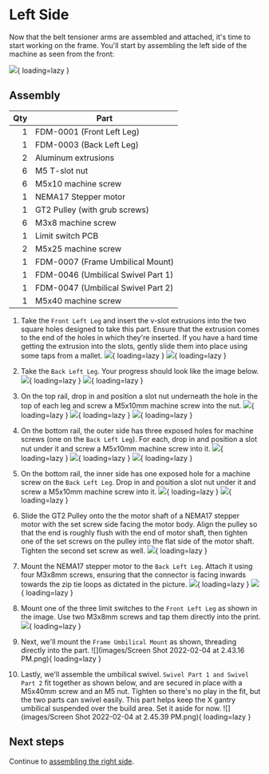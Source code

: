 # Left Side

Now that the belt tensioner arms are assembled and attached, it's time to start working on the frame. You'll start by assembling the left side of the machine as seen from the front:

![](../../hero-alpha-min.png){ loading=lazy }

## Assembly

| Qty | Part                               |
|----:|------------------------------------|
|   1 | FDM-0001 (Front Left Leg)          |
|   1 | FDM-0003 (Back Left Leg)           |
|   2 | Aluminum extrusions                |
|   6 | M5 T-slot nut                      |
|   6 | M5x10 machine screw                |
|   1 | NEMA17 Stepper motor               |
|   1 | GT2 Pulley (with grub screws)      |
|   6 | M3x8 machine screw                 |
|   1 | Limit switch PCB                   |
|   2 | M5x25 machine screw                |
|   1 | FDM-0007 (Frame Umbilical Mount)   |
|   1 | FDM-0046 (Umbilical Swivel Part 1) |
|   1 | FDM-0047 (Umbilical Swivel Part 2) |
|   1 | M5x40 machine screw                |

1. Take the `Front Left Leg` and insert the v-slot extrusions into the two square holes designed to take this part. Ensure that the extrusion comes to the end of the holes in which they're inserted. If you have a hard time getting the extrusion into the slots, gently slide them into place using some taps from a mallet.
  ![](images/Left-Side-Step-9.png){ loading=lazy }
  ![](images/extrusion_fully_inserted.png){ loading=lazy }

2. Take the `Back Left Leg`. Your progress should look like the image below.
  ![](images/Left-Side-Step-10.png){ loading=lazy }
  ![](images/Left-Side-Step-10-2.png){ loading=lazy }

3. On the top rail, drop in and position a slot nut underneath the hole in the top of each leg and screw a M5x10mm machine screw into the nut.
  ![](images/Left-Side-Step-11-2.png){ loading=lazy }
  ![](images/Left-Side-Step-11-3.png){ loading=lazy }
  ![](images/top_screws.png){ loading=lazy }

4. On the bottom rail, the outer side has three exposed holes for machine screws (one on the `Back Left Leg`). For each, drop in and position a slot nut under it and screw a M5x10mm machine screw into it.
  ![](images/Left-Side-Step-12.png){ loading=lazy }
  ![](images/Left-Side-Step-12-2.png){ loading=lazy }
  ![](images/outer_screws.png){ loading=lazy }

5. On the bottom rail, the inner side has one exposed hole for a machine screw on the `Back Left Leg`. Drop in and position a slot nut under it and screw a M5x10mm machine screw into it.
  ![](images/Left-Side-Step-13.png){ loading=lazy }
  ![](images/inner_screws.png){ loading=lazy }

6. Slide the GT2 Pulley onto the the motor shaft of a NEMA17 stepper motor with the set screw side facing the motor body. Align the pulley so that the end is roughly flush with the end of motor shaft, then tighten one of the set screws on the pulley into the flat side of the motor shaft. Tighten the second set screw as well.
  ![](images/Left-Side-Step-14.png){ loading=lazy }

7. Mount the NEMA17 stepper motor to the `Back Left Leg`. Attach it using four M3x8mm screws, ensuring that the connector is facing inwards towards the zip tie loops as dictated in the picture.
  ![](images/Left-Side-Step-15.png){ loading=lazy }
  ![](images/Left-Side-Step-15-2-MANUAL.png){ loading=lazy }

8. Mount one of the three limit switches to the `Front Left Leg` as shown in the image. Use two M3x8mm screws and tap them directly into the print.
    ![](images/Left-Side-Step-16.png){ loading=lazy }

9. Next, we'll mount the `Frame Umbilical Mount` as shown, threading directly into the part.
  ![](images/Screen Shot 2022-02-04 at 2.43.16 PM.png){ loading=lazy }

10. Lastly, we'll assemble the umbilical swivel. `Swivel Part 1 and Swivel Part 2` fit together as shown below, and are secured in place with a M5x40mm screw and an M5 nut. Tighten so there's no play in the fit, but the two parts can swivel easily. This part helps keep the X gantry umbilical suspended over the build area. Set it aside for now.
  ![](images/Screen Shot 2022-02-04 at 2.45.39 PM.png){ loading=lazy }

## Next steps

Continue to [assembling the right side](../4-right-side/index.md).
